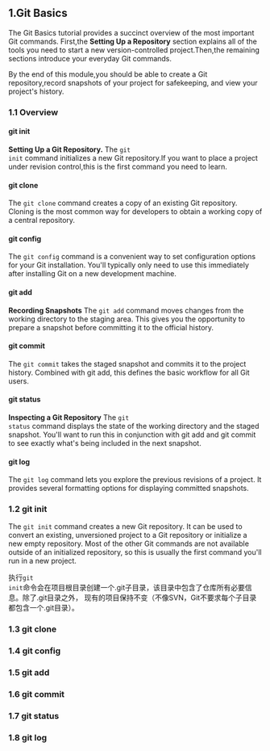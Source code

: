 ## 1.Git Basics

The Git Basics tutorial provides a succinct overview of the most important Git commands. First,the **Setting Up a Repository**
section explains all of the tools you need to start a new version-controlled project.Then,the remaining sections introduce
your everyday Git commands.

By the end of this module,you should be able to create a Git repository,record snapshots of your project for safekeeping,
and view your project's history.

### 1.1 Overview

#### git init

**Setting Up a Git Repository.** The <code>git init</code> command initializes a new Git repository.If you want to place
a project under revision control,this is the first command you need to learn.

#### git clone

The <code>git clone</code> command creates a copy of an existing Git repository. Cloning is the most common way for
developers to obtain a working copy of a central repository.

#### git config

The <code>git config</code> command is a convenient way to set configuration options for your Git installation. You'll
typically only need to use this immediately after installing Git on a new development machine.

#### git add

**Recording Snapshots** The <code>git add</code> command moves changes from the working directory to the staging area.
This gives you the opportunity to prepare a snapshot before committing it to the official history.

#### git commit

The <code>git commit</code> takes the staged snapshot and commits it to the project history. Combined with git add,
this defines the basic workflow for all Git users.

#### git status

**Inspecting a Git Repository** The <code>git status</code> command displays the state of the working directory and 
the staged snapshot. You'll want to run this in conjunction with git add and git commit to see exactly what's being
included in the next snapshot.

#### git log

The <code>git log</code> command lets you explore the previous revisions of a project. It provides several formatting
options for displaying committed snapshots.

### 1.2 git init

The <code>git init</code> command creates a new Git repository. It can be used to convert an existing, unversioned 
project to a Git repository or initialize a new empty repository. Most of the other Git commands are not available
outside of an initialized repository, so this is usually the first command you'll run in a new project.

执行<code>git init</code>命令会在项目根目录创建一个.git子目录，该目录中包含了仓库所有必要信息。除了.git目录之外，
现有的项目保持不变（不像SVN，Git不要求每个子目录都包含一个.git目录）。



### 1.3 git clone

### 1.4 git config

### 1.5 git add

### 1.6 git commit

### 1.7 git status

### 1.8 git log
